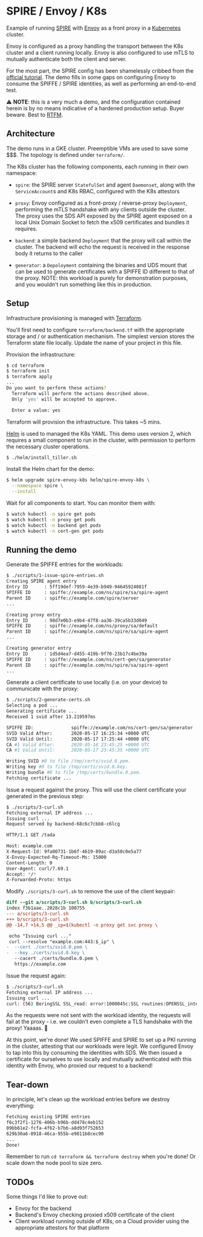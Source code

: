 SPIRE / Envoy / K8s
===================

Example of running [SPIRE](ihttps://spiffe.io/spire/) with
[Envoy](https://www.envoyproxy.io/) as a front proxy in a
[Kubernetes](https://kubernetes.io/) cluster.

Envoy is configured as a proxy handling the transport between the K8s cluster
and a client running locally. Envoy is also configured to use mTLS to mutually
authenticate both the client and server.

For the most part, the SPIRE config has been shamelessly cribbed from the
[official tutorial](https://github.com/spiffe/spire-tutorials). The demo fills
in some gaps on configuring Envoy to consume the SPIFFE / SPIRE identities, as
well as performing an end-to-end test.

⚠️ **NOTE**: this is a very much a demo, and the configuration contained herein
is by no means indicative of a hardened production setup. Buyer beware. Best to
[RTFM](https://spiffe.io/spire/docs/).

## Architecture

The demo runs in a GKE cluster. Preemptible VMs are used to save some $$$. The
topology is defined under `terraform/`.

The K8s cluster has the following components, each running in their own
namespace:

- `spire`: the SPIRE server `StatefulSet` and agent `Daemonset`, along with
  the `ServiceAccount`s and K8s RBAC, configured with the K8s attestors

- `proxy`: Envoy configured as a front-proxy / reverse-proxy `Deployment`,
  performing the mTLS handshake with any clients outside the cluster. The proxy
  uses the SDS API exposed by the SPIRE agent exposed on a local Unix Domain
  Socket to fetch the x509 certificates and bundles it requires.

- `backend`: a simple backend `Deployment` that the proxy will call within the
  cluster. The backend will echo the request is received in the response body
  it returns to the caller

- `generator`: a `Depoloyment` containing the binaries and UDS mount that can
  be used to generate certificates with a SPIFFE ID different to that of the
  proxy. NOTE: this workload is purely for demonstration purposes, and you
  wouldn't run something like this in production.

## Setup

Infrastructure provisioning is managed with
[Terraform](https://www.terraform.io/).

You'll first need to configure `terraform/backend.tf` with the appropriate
storage and / or authentication mechanism. The simplest version stores the
Terraform state file locally. Update the name of your project in this file.

Provision the infrastructure:

```bash
$ cd terraform
$ terraform init
$ terraform apply
...
Do you want to perform these actions?
  Terraform will perform the actions described above.
  Only 'yes' will be accepted to approve.

  Enter a value: yes
```

Terraform will provision the infrastructure. This takes ~5 mins.

[Helm](https://helm.sh/) is used to managed the K8s YAML. This demo uses
version 2, which requires a small component to run in the cluster, with
permission to perform the necessary cluster operations.

```bash
$ ./helm/install_tiller.sh
```

Install the Helm chart for the demo:

```bash
$ helm upgrade spire-envoy-k8s helm/spire-envoy-k8s \
  --namespace spire \
  --install
```

Wait for all components to start. You can monitor them with:

```bash
$ watch kubectl -n spire get pods
$ watch kubectl -n proxy get pods
$ watch kubectl -n backend get pods
$ watch kubectl -n cert-gen get pods
```

## Running the demo

Generate the SPIFFE entries for the workloads:

```bash
$ ./scripts/1-issue-spire-entries.sh
Creating SPIRE agent entry
Entry ID      : 5ff19def-7959-4e39-b949-94645924081f
SPIFFE ID     : spiffe://example.com/ns/spire/sa/spire-agent
Parent ID     : spiffe://example.com/spire/server
...

Creating proxy entry
Entry ID      : 98d7e0b3-e9b4-47f8-aa36-39ca5b33d049
SPIFFE ID     : spiffe://example.com/ns/proxy/sa/default
Parent ID     : spiffe://example.com/ns/spire/sa/spire-agent
...

Creating generator entry
Entry ID      : 1d5d4ea7-d455-419b-9f70-23b17c4be39a
SPIFFE ID     : spiffe://example.com/ns/cert-gen/sa/generator
Parent ID     : spiffe://example.com/ns/spire/sa/spire-agent
...
```

Generate a client certificate to use locally (i.e. on your device) to
communicate with the proxy:

```bash
$ ./scripts/2-generate-certs.sh
Selecting a pod ...
Generating certificate ...
Received 1 svid after 13.219597ms

SPIFFE ID:              spiffe://example.com/ns/cert-gen/sa/generator
SVID Valid After:       2020-05-17 16:25:34 +0000 UTC
SVID Valid Until:       2020-05-17 17:25:44 +0000 UTC
CA #1 Valid After:      2020-05-16 23:45:25 +0000 UTC
CA #1 Valid Until:      2020-05-17 23:45:35 +0000 UTC

Writing SVID #0 to file /tmp/certs/svid.0.pem.
Writing key #0 to file /tmp/certs/svid.0.key.
Writing bundle #0 to file /tmp/certs/bundle.0.pem.
Fetching certificate ...
```

Issue a request against the proxy. This will use the client certificate your
generated in the previous step:

```bash
$ ./scripts/3-curl.sh
Fetching external IP address ...
Issuing curl ...
Request served by backend-68c6c7cbb8-c6lcg

HTTP/1.1 GET /tada

Host: example.com
X-Request-Id: 9fa00731-1b6f-4619-89ac-d3a50c0e5a77
X-Envoy-Expected-Rq-Timeout-Ms: 15000
Content-Length: 0
User-Agent: curl/7.69.1
Accept: */*
X-Forwarded-Proto: https
```

Modify `./scripts/3-curl.sh` to remove the use of the client keypair:

```diff
diff --git a/scripts/3-curl.sh b/scripts/3-curl.sh
index f3b1aae..2028c1b 100755
--- a/scripts/3-curl.sh
+++ b/scripts/3-curl.sh
@@ -14,7 +14,5 @@ _ip=$(kubectl -n proxy get svc proxy \

 echo "Issuing curl ..."
 curl --resolve "example.com:443:$_ip" \
-  --cert ./certs/svid.0.pem \
-  --key ./certs/svid.0.key \
   --cacert ./certs/bundle.0.pem \
   https://example.com
```

Issue the request again:

```bash
$ ./scripts/3-curl.sh
Fetching external IP address ...
Issuing curl ...
curl: (56) BoringSSL SSL_read: error:1000045c:SSL routines:OPENSSL_internal:TLSV1_CERTIFICATE_REQUIRED, errno 0
```

As the requests were not sent with the workload identity, the requests will
fail at the proxy - i.e. we couldn't even complete a TLS handshake with the
proxy! Yaaaas. 💪

At this point, we're done! We used SPIFFE and SPIRE to set up a PKI running in
the cluster, attesting that our workloads were legit. We configured Envoy to
tap into this by consuming the identities with SDS. We then issued a
certificate for ourselves to use locally and mutually authenticated with this
identity with Envoy, who proxied our request to a backend!

## Tear-down

In principle, let's clean up the workload entries before we destroy everything:

```bash
Fetching existing SPIRE entries
f6c3f2f1-1276-406b-b96b-dd478c4eb152
09bb61e2-fcfa-4f62-b7bb-a8d93f752653
629b30a6-0918-46ca-955b-e9811b8cec90
...
Done!
```

Remember to run `cd terraform && terraform destroy` when you're done! Or scale
down the node pool to size zero.

## TODOs

Some things I'd like to prove out:

- Envoy for the backend
- Backend's Envoy checking proxied x509 certificate of the client
- Client workload running outside of K8s, on a Cloud provider using the
  appropriate attestors for that platform
